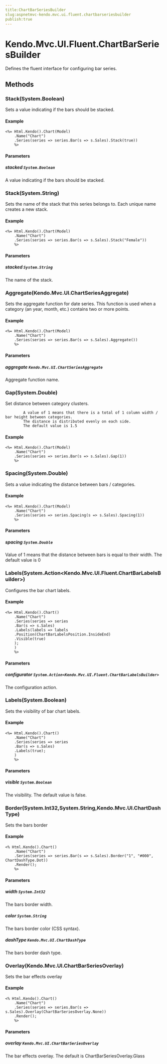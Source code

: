 ```yaml
---
title:ChartBarSeriesBuilder
slug:aspnetmvc-kendo.mvc.ui.fluent.chartbarseriesbuilder
publish:true
---
```


# Kendo.Mvc.UI.Fluent.ChartBarSeriesBuilder

Defines the fluent interface for configuring bar series.

## Methods

### Stack(System.Boolean)
Sets a value indicating if the bars should be stacked.

#### Example
    <%= Html.Kendo().Chart(Model)
        .Name("Chart")
        .Series(series => series.Bar(s => s.Sales).Stack(true))
        %>

#### Parameters

##### stacked `System.Boolean`
A value indicating if the bars should be stacked.

### Stack(System.String)
Sets the name of the stack that this series belongs to. Each unique name creates a new stack.

#### Example
    <%= Html.Kendo().Chart(Model)
        .Name("Chart")
        .Series(series => series.Bar(s => s.Sales).Stack("Female"))
        %>

#### Parameters

##### stacked `System.String`
The name of the stack.

### Aggregate(Kendo.Mvc.UI.ChartSeriesAggregate)
Sets the aggregate function for date series.
            This function is used when a category (an year, month, etc.) contains two or more points.

#### Example
    <%= Html.Kendo().Chart(Model)
        .Name("Chart")
        .Series(series => series.Bar(s => s.Sales).Aggregate())
        %>

#### Parameters

##### aggregate `Kendo.Mvc.UI.ChartSeriesAggregate`
Aggregate function name.

### Gap(System.Double)
Set distance between category clusters.
            
            A value of 1 means that there is a total of 1 column width / bar height between categories.
            The distance is distributed evenly on each side.
            The default value is 1.5

#### Example
    <%= Html.Kendo().Chart(Model)
        .Name("Chart")
        .Series(series => series.Bar(s => s.Sales).Gap(1))
        %>

### Spacing(System.Double)
Sets a value indicating the distance between bars / categories.

#### Example
    <%= Html.Kendo().Chart(Model)
        .Name("Chart")
        .Series(series => series.Spacing(s => s.Sales).Spacing(1))
        %>

#### Parameters

##### spacing `System.Double`
Value of 1 means that the distance between bars is equal to their width.
            The default value is 0

### Labels(System.Action<Kendo.Mvc.UI.Fluent.ChartBarLabelsBuilder>)
Configures the bar chart labels.

#### Example
    <%= Html.Kendo().Chart()
        .Name("Chart")
        .Series(series => series
        .Bar(s => s.Sales)
        .Labels(labels => labels
        .Position(ChartBarLabelsPosition.InsideEnd)
        .Visible(true)
        );
        )
        %>

#### Parameters

##### configurator `System.Action<Kendo.Mvc.UI.Fluent.ChartBarLabelsBuilder>`
The configuration action.

### Labels(System.Boolean)
Sets the visibility of bar chart labels.

#### Example
    <%= Html.Kendo().Chart()
        .Name("Chart")
        .Series(series => series
        .Bar(s => s.Sales)
        .Labels(true);
        )
        %>

#### Parameters

##### visible `System.Boolean`
The visibility. The default value is false.

### Border(System.Int32,System.String,Kendo.Mvc.UI.ChartDashType)
Sets the bars border

#### Example
    <% Html.Kendo().Chart()
        .Name("Chart")
        .Series(series => series.Bar(s => s.Sales).Border("1", "#000", ChartDashType.Dot))
        .Render();
        %>

#### Parameters

##### width `System.Int32`
The bars border width.

##### color `System.String`
The bars border color (CSS syntax).

##### dashType `Kendo.Mvc.UI.ChartDashType`
The bars border dash type.

### Overlay(Kendo.Mvc.UI.ChartBarSeriesOverlay)
Sets the bar effects overlay

#### Example
    <% Html.Kendo().Chart()
        .Name("Chart")
        .Series(series => series.Bar(s => s.Sales).Overlay(ChartBarSeriesOverlay.None))
        .Render();
        %>

#### Parameters

##### overlay `Kendo.Mvc.UI.ChartBarSeriesOverlay`
The bar effects overlay. The default is ChartBarSeriesOverlay.Glass